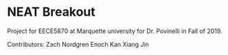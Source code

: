 # NEAT Breakout

Project for EECE5870 at Marquette university for Dr. Povinelli in Fall of 2019.

Contributors:
    Zach Nordgren
    Enoch Kan
    Xiang Jin


